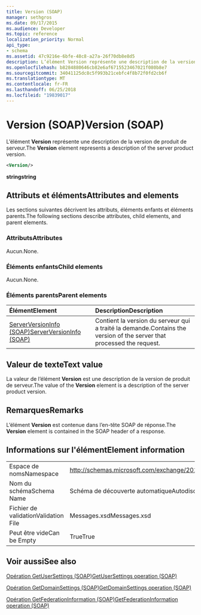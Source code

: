 ```yaml
---
title: Version (SOAP)
manager: sethgros
ms.date: 09/17/2015
ms.audience: Developer
ms.topic: reference
localization_priority: Normal
api_type:
- schema
ms.assetid: 47c9216e-6bfe-48c8-a27a-26f70db8e8d5
description: L’élément Version représente une description de la version de produit de serveur.
ms.openlocfilehash: b8284880646cb82e6af6715523467021f080b8e7
ms.sourcegitcommit: 34041125dc8c5f993b21cebfc4f8b72f0fd2cb6f
ms.translationtype: MT
ms.contentlocale: fr-FR
ms.lasthandoff: 06/25/2018
ms.locfileid: "19839017"
---
```

# <a name="version-soap"></a><span data-ttu-id="e8513-103">Version (SOAP)</span><span class="sxs-lookup"><span data-stu-id="e8513-103">Version (SOAP)</span></span>

<span data-ttu-id="e8513-104">L’élément **Version** représente une description de la version de produit de serveur.</span><span class="sxs-lookup"><span data-stu-id="e8513-104">The **Version** element represents a description of the server product version.</span></span> 
  
```XML
<Version/>
```

 <span data-ttu-id="e8513-105">**string**</span><span class="sxs-lookup"><span data-stu-id="e8513-105">**string**</span></span>
## <a name="attributes-and-elements"></a><span data-ttu-id="e8513-106">Attributs et éléments</span><span class="sxs-lookup"><span data-stu-id="e8513-106">Attributes and elements</span></span>

<span data-ttu-id="e8513-107">Les sections suivantes décrivent les attributs, éléments enfants et éléments parents.</span><span class="sxs-lookup"><span data-stu-id="e8513-107">The following sections describe attributes, child elements, and parent elements.</span></span>
  
### <a name="attributes"></a><span data-ttu-id="e8513-108">Attributs</span><span class="sxs-lookup"><span data-stu-id="e8513-108">Attributes</span></span>

<span data-ttu-id="e8513-109">Aucun.</span><span class="sxs-lookup"><span data-stu-id="e8513-109">None.</span></span>
  
### <a name="child-elements"></a><span data-ttu-id="e8513-110">Éléments enfants</span><span class="sxs-lookup"><span data-stu-id="e8513-110">Child elements</span></span>

<span data-ttu-id="e8513-111">Aucun.</span><span class="sxs-lookup"><span data-stu-id="e8513-111">None.</span></span>
  
### <a name="parent-elements"></a><span data-ttu-id="e8513-112">Éléments parents</span><span class="sxs-lookup"><span data-stu-id="e8513-112">Parent elements</span></span>

|<span data-ttu-id="e8513-113">**Élément**</span><span class="sxs-lookup"><span data-stu-id="e8513-113">**Element**</span></span>|<span data-ttu-id="e8513-114">**Description**</span><span class="sxs-lookup"><span data-stu-id="e8513-114">**Description**</span></span>|
|:-----|:-----|
|[<span data-ttu-id="e8513-115">ServerVersionInfo (SOAP)</span><span class="sxs-lookup"><span data-stu-id="e8513-115">ServerVersionInfo (SOAP)</span></span>](serverversioninfo-soap.md) <br/> |<span data-ttu-id="e8513-116">Contient la version du serveur qui a traité la demande.</span><span class="sxs-lookup"><span data-stu-id="e8513-116">Contains the version of the server that processed the request.</span></span>  <br/> |
   
## <a name="text-value"></a><span data-ttu-id="e8513-117">Valeur de texte</span><span class="sxs-lookup"><span data-stu-id="e8513-117">Text value</span></span>

<span data-ttu-id="e8513-118">La valeur de l’élément **Version** est une description de la version de produit de serveur.</span><span class="sxs-lookup"><span data-stu-id="e8513-118">The value of the **Version** element is a description of the server product version.</span></span> 
  
## <a name="remarks"></a><span data-ttu-id="e8513-119">Remarques</span><span class="sxs-lookup"><span data-stu-id="e8513-119">Remarks</span></span>

<span data-ttu-id="e8513-120">L’élément **Version** est contenue dans l’en-tête SOAP de réponse.</span><span class="sxs-lookup"><span data-stu-id="e8513-120">The **Version** element is contained in the SOAP header of a response.</span></span> 
  
## <a name="element-information"></a><span data-ttu-id="e8513-121">Informations sur l'élément</span><span class="sxs-lookup"><span data-stu-id="e8513-121">Element information</span></span>

|||
|:-----|:-----|
|<span data-ttu-id="e8513-122">Espace de noms</span><span class="sxs-lookup"><span data-stu-id="e8513-122">Namespace</span></span>  <br/> |http://schemas.microsoft.com/exchange/2010/Autodiscover  <br/> |
|<span data-ttu-id="e8513-123">Nom du schéma</span><span class="sxs-lookup"><span data-stu-id="e8513-123">Schema Name</span></span>  <br/> |<span data-ttu-id="e8513-124">Schéma de découverte automatique</span><span class="sxs-lookup"><span data-stu-id="e8513-124">Autodiscover schema</span></span>  <br/> |
|<span data-ttu-id="e8513-125">Fichier de validation</span><span class="sxs-lookup"><span data-stu-id="e8513-125">Validation File</span></span>  <br/> |<span data-ttu-id="e8513-126">Messages.xsd</span><span class="sxs-lookup"><span data-stu-id="e8513-126">Messages.xsd</span></span>  <br/> |
|<span data-ttu-id="e8513-127">Peut être vide</span><span class="sxs-lookup"><span data-stu-id="e8513-127">Can be Empty</span></span>  <br/> |<span data-ttu-id="e8513-128">True</span><span class="sxs-lookup"><span data-stu-id="e8513-128">True</span></span>  <br/> |
   
## <a name="see-also"></a><span data-ttu-id="e8513-129">Voir aussi</span><span class="sxs-lookup"><span data-stu-id="e8513-129">See also</span></span>



[<span data-ttu-id="e8513-130">Opération GetUserSettings (SOAP)</span><span class="sxs-lookup"><span data-stu-id="e8513-130">GetUserSettings operation (SOAP)</span></span>](getusersettings-operation-soap.md)
  
[<span data-ttu-id="e8513-131">Opération GetDomainSettings (SOAP)</span><span class="sxs-lookup"><span data-stu-id="e8513-131">GetDomainSettings operation (SOAP)</span></span>](getdomainsettings-operation-soap.md)
  
[<span data-ttu-id="e8513-132">Opération GetFederationInformation (SOAP)</span><span class="sxs-lookup"><span data-stu-id="e8513-132">GetFederationInformation operation (SOAP)</span></span>](getfederationinformation-operation-soap.md)

